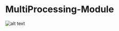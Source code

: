 # MultiProcessing-Module
![alt text](https://raw.githubusercontent.com/username/projectname/branch/path/to/img.png)
